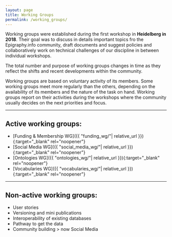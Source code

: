 ```yaml
---
layout: page
title: Working Groups
permalink: /working_groups/
---
```


Working groups were established during the first workshop in **Heidelberg in 2018**. Their goal was to discuss in details important topics fro the Epigraphy.info community, draft documents and suggest policies and collaboratively work on technical challenges of our discipline in between individual workshops. 

The total number and purpose of working groups changes in time as they reflect the shifts and recent developments within the community.

Working groups are based on voluntary activity of its members. Some working groups meet more regularly than the others, depending on the availability of its members and the nature of the task on hand. Working groups report on their activities during the workshops where the community usually decides on the next priorities and focus.

---

## Active working groups:

* [Funding & Membership WG]({{ "funding_wg/"| relative_url }}){:target="_blank" rel="noopener"} 
* [Social Media WG]({{ "social_media_wg/"| relative_url }}){:target="_blank" rel="noopener"} 
* [Ontologies WG]({{ "ontologies_wg/"| relative_url }}){:target="_blank" rel="noopener"} 
* [Vocabularies WG]({{ "vocabularies_wg/"| relative_url }}){:target="_blank" rel="noopener"}
---

## Non-active working groups:

* User stories
* Versioning and mini publications
* Interoperability of existing databases
* Pathway to get the data
* Community building > now Social Media



<!-- # Template Group

Provide short description of the working group, its aims.

## Members:

* First Name, Last Name
* First Name, Last Name
* First Name, Last Name

<img src='{{site.baseurl}}/assets/XXX.jpg' style="width:100%;" alt="Image description" align="middle">

## Section 1.10.32 of "de Finibus Bonorum et Malorum", written by Cicero in 45 BC

Sed ut perspiciatis unde omnis iste natus error sit voluptatem accusantium doloremque laudantium, totam rem aperiam, eaque ipsa quae ab illo inventore veritatis et quasi architecto beatae vitae dicta sunt explicabo. Nemo enim ipsam voluptatem quia voluptas sit aspernatur aut odit aut fugit, sed quia consequuntur magni dolores eos qui ratione voluptatem sequi nesciunt. Neque porro quisquam est, qui dolorem ipsum quia dolor sit amet, consectetur, adipisci velit, sed quia non numquam eius modi tempora incidunt ut labore et dolore magnam aliquam quaerat voluptatem. Ut enim ad minima veniam, quis nostrum exercitationem ullam corporis suscipit laboriosam, nisi ut aliquid ex ea commodi consequatur? Quis autem vel eum iure reprehenderit qui in ea voluptate velit esse quam nihil molestiae consequatur, vel illum qui dolorem eum fugiat quo voluptas nulla pariatur?

## Important links

GitHub: [https://github.com/epigraphy-info](https://github.com/epigraphy-info)

Working group folder on Google Drive: [Link TBA](https://www.providesomelinkhere.org/")

E-mail contact: email@email.xxx -->










